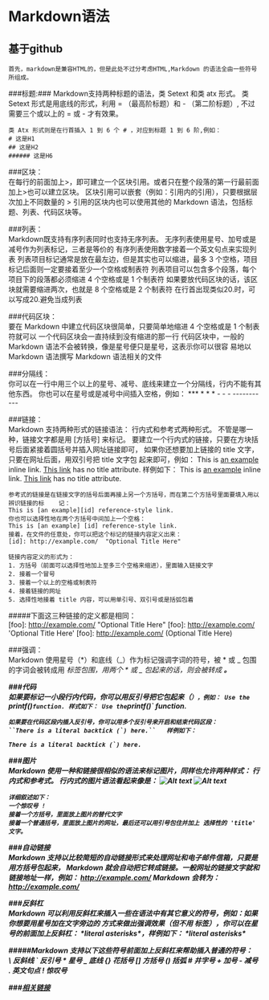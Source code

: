 Markdown语法
===
基于github
---
	首先，markdown是兼容HTML的，但是此处不过分考虑HTML,Markdown 的语法全由一些符号所组成。
###标题:###
	Markdown支持两种标题的语法，类 Setext 和类 atx 形式。
	类 Setext 形式是用底线的形式，利用 = （最高阶标题）和 - （第二阶标题）,
    不过需要三个或以上的 = 或 - 才有效果。

	类 Atx 形式则是在行首插入 1 到 6 个 # ，对应到标题 1 到 6 阶,例如：
    # 这是H1
    ## 这是H2
    ###### 这是H6

###区块：		
	在每行的前面加上>，即可建立一个区块引用。或者只在整个段落的第一行最前面加上>也可以建立区块。
    区块引用可以嵌套（例如：引用内的引用），只要根据层次加上不同数量的 >
    引用的区块内也可以使用其他的 Markdown 语法，包括标题、列表、代码区块等。

###列表：		
	Markdown既支持有序列表同时也支持无序列表。
    无序列表使用星号、加号或是减号作为列表标记，三者是等价的
    有序列表使用数字接着一个英文句点来实现列表
    列表项目标记通常是放在最左边，但是其实也可以缩进，最多 3
    个空格，项目标记后面则一定要接着至少一个空格或制表符
	列表项目可以包含多个段落，每个项目下的段落都必须缩进 4 个空格或是 1 个制表符
    如果要放代码区块的话，该区块就需要缩进两次，也就是 8 个空格或是 2 个制表符
    在行首出现类似20.时，可以写成20\.避免当成列表

###代码区块：	
	要在 Markdown 中建立代码区块很简单，只要简单地缩进 4 个空格或是 1 个制表符就可以
    一个代码区块会一直持续到没有缩进的那一行
    代码区块中，一般的 Markdown 语法不会被转换，像是星号便只是星号，这表示你可以很容
    易地以 Markdown 语法撰写 Markdown 语法相关的文件

###分隔线：		
	你可以在一行中用三个以上的星号、减号、底线来建立一个分隔线，行内不能有其他东西。
    你也可以在星号或是减号中间插入空格，例如：
    ***
    * * *
    - - -
    -----------

###链接：		
	Markdown 支持两种形式的链接语法： 行内式和参考式两种形式。
    不管是哪一种，链接文字都是用 [方括号] 来标记。
    要建立一个行内式的链接，只要在方块括号后面紧接着圆括号并插入网址链接即可，
    如果你还想要加上链接的 title 文字，只要在网址后面，用双引号把 title 文字包
    起来即可，例如：
    This is [an example](http://example.com/ "Title") inline link.
	[This link](http://example.net/) has no title attribute.
    样例如下：
This is [an example](http://example.com/ "Title") inline link.
[This link](http://example.net/) has no title attribute.

	参考式的链接是在链接文字的括号后面再接上另一个方括号，而在第二个方括号里面要填入用以辨识链接的标	记：
	This is [an example][id] reference-style link.
	你也可以选择性地在两个方括号中间加上一个空格：
	This is [an example] [id] reference-style link.
	接着，在文件的任意处，你可以把这个标记的链接内容定义出来：
	[id]: http://example.com/  "Optional Title Here"
    
    链接内容定义的形式为：
    1. 方括号（前面可以选择性地加上至多三个空格来缩进），里面输入链接文字
    2. 接着一个冒号
    3. 接着一个以上的空格或制表符
    4. 接着链接的网址
    5. 选择性地接着 title 内容，可以用单引号、双引号或是括弧包着

#####下面这三种链接的定义都是相同：		
	[foo]: http://example.com/  "Optional Title Here"
	[foo]: http://example.com/  'Optional Title Here'
	[foo]: http://example.com/  (Optional Title Here)

###强调：		
	Markdown 使用星号（*）和底线（_）作为标记强调字词的符号，被 * 或 _ 包围的字词会被转成用 <em> 标签包围，用两个 * 或 _ 包起来的话，则会被转成 <strong>。

###代码		
	如果要标记一小段行内代码，你可以用反引号把它包起来（`），例如：
    Use the `printf()` function. 样式如下：
Use the `printf()` function.

	如果要在代码区段内插入反引号，你可以用多个反引号来开启和结束代码区段：
    ``There is a literal backtick (`) here.``	样例如下：
``There is a literal backtick (`) here.``

###图片		
	Markdown 使用一种和链接很相似的语法来标记图片，同样也允许两种样式： 行内式和参考式。
    行内式的图片语法看起来像是：
	![Alt text](/path/to/img.jpg)
	![Alt text](/path/to/img.jpg "Optional title")

	详细叙述如下：
    一个惊叹号 !
    接着一个方括号，里面放上图片的替代文字
    接着一个普通括号，里面放上图片的网址，最后还可以用引号包住并加上 选择性的 'title' 文字。

###自动链接		
	Markdown 支持以比较简短的自动链接形式来处理网址和电子邮件信箱，只要是用方括号包起来，
    Markdown 就会自动把它转成链接。一般网址的链接文字就和链接地址一样，例如：
    <http://example.com/>
	Markdown 会转为：
	<a href="http://example.com/">http://example.com/</a>

###反斜杠		
	Markdown 可以利用反斜杠来插入一些在语法中有其它意义的符号，例如：如果你想要用星号加在文字旁边的	方式来做出强调效果（但不用 <em> 标签），你可以在星号的前面加上反斜杠：
    \*literal asterisks\*，样例如下：
\*literal asterisks\*

#####Markdown 支持以下这些符号前面加上反斜杠来帮助插入普通的符号：		
	\   反斜线
	`   反引号
	*   星号
	_   底线
	{}  花括号
	[]  方括号
	()  括弧
	#   井字号
	+   加号
	-   减号
	.   英文句点
	!   惊叹号

###[相关链接](http://www.appinn.com/markdown/)

